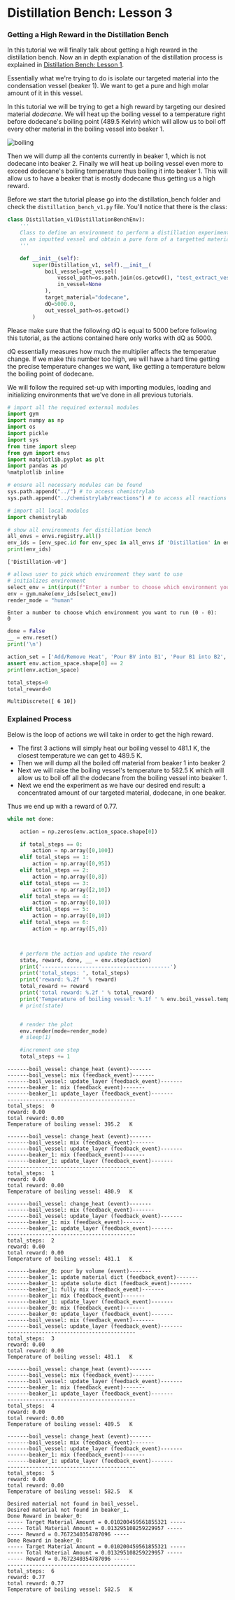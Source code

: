 # Distillation Bench: Lesson 3

### Getting a High Reward in the Distillation Bench

In this tutorial we will finally talk about getting a high reward in the distillation bench. Now an in depth explanation of the distillation process is explained in [Distillation Bench: Lesson 1](https://chemgymrl.com/ChemGymRL/lesson_1_distillation/).

Essentially what we're trying to do is isolate our targeted material into the condensation vessel (beaker 1). We want to get a pure and high molar amount of it in this vessel.

In this tutorial we will be trying to get a high reward by targeting our desired material *dodecane*. We will heat up the boiling vessel to a temperature right before dodecane's boiling point (489.5 Kelvin) which will allow us to boil off every other material in the boiling vessel into beaker 1. 

![boiling](../tutorial_figures/lesson_3d_image0.PNG)

Then we will dump all the contents currently in beaker 1, which is not dodecane into beaker 2. Finally we will heat up boiling vessel even more to exceed dodecane's boiling temperature thus boiling it into beaker 1. This will allow us to have a beaker that is mostly dodecane thus getting us a high reward.

Before we start the tutorial please go into the distillation_bench folder and check the `distillation_bench_v1.py` file. You'll notice that there is the class:

```python
class Distillation_v1(DistillationBenchEnv):
    '''
    Class to define an environment to perform a distillation experiment
    on an inputted vessel and obtain a pure form of a targetted material.
    '''

    def __init__(self):
        super(Distillation_v1, self).__init__(
            boil_vessel=get_vessel(
                vessel_path=os.path.join(os.getcwd(), "test_extract_vessel.pickle"),
                in_vessel=None
            ),
            target_material="dodecane",
            dQ=5000.0,
            out_vessel_path=os.getcwd()
        )
```

Please make sure that the following dQ is equal to 5000 before following this tutorial, as the actions contained here only works with dQ as 5000. 

dQ essentially measures how much the multiplier affects the temperatue change. If we make this number too high, we will have a hard time getting the precise temperature changes we want, like getting a temperature below the boiling point of dodecane.

We will follow the required set-up with importing modules, loading and initializing environments that we've done in all previous tutorials.


```python
# import all the required external modules
import gym
import numpy as np
import os
import pickle
import sys
from time import sleep
from gym import envs
import matplotlib.pyplot as plt
import pandas as pd
%matplotlib inline

# ensure all necessary modules can be found
sys.path.append("../") # to access chemistrylab
sys.path.append("../chemistrylab/reactions") # to access all reactions
```


```python
# import all local modules
import chemistrylab
```


```python
# show all environments for distillation bench
all_envs = envs.registry.all()
env_ids = [env_spec.id for env_spec in all_envs if 'Distillation' in env_spec.id]
print(env_ids)
```

    ['Distillation-v0']
    


```python
# allows user to pick which environment they want to use
# initializes environment
select_env = int(input(f"Enter a number to choose which environment you want to run (0 - {len(env_ids) - 1}): \n"))
env = gym.make(env_ids[select_env])
render_mode = "human"
```

    Enter a number to choose which environment you want to run (0 - 0): 
    0
    


```python
done = False
__ = env.reset()
print('\n')
```

    
    
    


```python
action_set = ['Add/Remove Heat', 'Pour BV into B1', 'Pour B1 into B2', 'Pour B1 into BV', 'Pour B2 into BV', 'Done']
assert env.action_space.shape[0] == 2
print(env.action_space)

total_steps=0
total_reward=0
```

    MultiDiscrete([ 6 10])
    

### Explained Process

Below is the loop of actions we will take in order to get the high reward. 

- The first 3 actions will simply heat our boiling vessel to 481.1 K, the closest temperature we can get to 489.5 K. 
- Then we will dump all the boiled off material from beaker 1 into beaker 2
- Next we will raise the boiling vessel's temperature to 582.5 K which will allow us to boil off all the dodecane from the boiling vessel into beaker 1.
- Next we end the experiment as we have our desired end result: a concentrated amount of our targeted material, dodecane, in one beaker.

Thus we end up with a reward of 0.77.


```python
while not done:

    action = np.zeros(env.action_space.shape[0])

    if total_steps == 0:
        action = np.array([0,100])
    elif total_steps == 1:
        action = np.array([0,95])
    elif total_steps == 2:
        action = np.array([0,8])
    elif total_steps == 3:
        action = np.array([2,10])
    elif total_steps == 4:
        action = np.array([0,10])
    elif total_steps == 5:
        action = np.array([0,10])
    elif total_steps == 6:
        action = np.array([5,0])



    # perform the action and update the reward
    state, reward, done, __ = env.step(action)
    print('-----------------------------------------')
    print('total_steps: ', total_steps)
    print('reward: %.2f ' % reward)
    total_reward += reward
    print('total reward: %.2f ' % total_reward)
    print('Temperature of boiling vessel: %.1f ' % env.boil_vessel.temperature, ' K \n')
    # print(state)


    # render the plot
    env.render(mode=render_mode)
    # sleep(1)

    #increment one step
    total_steps += 1
```

    -------boil_vessel: change_heat (event)-------
    -------boil_vessel: mix (feedback_event)-------
    -------boil_vessel: update_layer (feedback_event)-------
    -------beaker_1: mix (feedback_event)-------
    -------beaker_1: update_layer (feedback_event)-------
    -----------------------------------------
    total_steps:  0
    reward: 0.00 
    total reward: 0.00 
    Temperature of boiling vessel: 395.2   K

    -------boil_vessel: change_heat (event)-------
    -------boil_vessel: mix (feedback_event)-------
    -------boil_vessel: update_layer (feedback_event)-------
    -------beaker_1: mix (feedback_event)-------
    -------beaker_1: update_layer (feedback_event)-------
    -----------------------------------------
    total_steps:  1
    reward: 0.00 
    total reward: 0.00 
    Temperature of boiling vessel: 480.9   K 
    
    -------boil_vessel: change_heat (event)-------
    -------boil_vessel: mix (feedback_event)-------
    -------boil_vessel: update_layer (feedback_event)-------
    -------beaker_1: mix (feedback_event)-------
    -------beaker_1: update_layer (feedback_event)-------
    -----------------------------------------
    total_steps:  2
    reward: 0.00 
    total reward: 0.00 
    Temperature of boiling vessel: 481.1   K 
    
    -------beaker_0: pour by volume (event)-------
    -------beaker_1: update material dict (feedback_event)-------
    -------beaker_1: update solute dict (feedback_event)-------
    -------beaker_1: fully mix (feedback_event)-------
    -------beaker_1: mix (feedback_event)-------
    -------beaker_1: update_layer (feedback_event)-------
    -------beaker_0: mix (feedback_event)-------
    -------beaker_0: update_layer (feedback_event)-------
    -------boil_vessel: mix (feedback_event)-------
    -------boil_vessel: update_layer (feedback_event)-------
    -----------------------------------------
    total_steps:  3
    reward: 0.00 
    total reward: 0.00 
    Temperature of boiling vessel: 481.1   K 
    
    -------boil_vessel: change_heat (event)-------
    -------boil_vessel: mix (feedback_event)-------
    -------boil_vessel: update_layer (feedback_event)-------
    -------beaker_1: mix (feedback_event)-------
    -------beaker_1: update_layer (feedback_event)-------
    -----------------------------------------
    total_steps:  4
    reward: 0.00 
    total reward: 0.00 
    Temperature of boiling vessel: 489.5   K 
    
    -------boil_vessel: change_heat (event)-------
    -------boil_vessel: mix (feedback_event)-------
    -------boil_vessel: update_layer (feedback_event)-------
    -------beaker_1: mix (feedback_event)-------
    -------beaker_1: update_layer (feedback_event)-------
    -----------------------------------------
    total_steps:  5
    reward: 0.00 
    total reward: 0.00 
    Temperature of boiling vessel: 582.5   K 
    
    Desired material not found in boil_vessel.
    Desired material not found in beaker_1.
    Done Reward in beaker_0:
    ----- Target Material Amount = 0.010200459561855321 -----
    ----- Total Material Amount = 0.013295108259229957 -----
    ----- Reward = 0.7672340354787096 -----
    Done Reward in beaker_0:
    ----- Target Material Amount = 0.010200459561855321 -----
    ----- Total Material Amount = 0.013295108259229957 -----
    ----- Reward = 0.7672340354787096 -----
    -----------------------------------------
    total_steps:  6
    reward: 0.77 
    total reward: 0.77 
    Temperature of boiling vessel: 582.5   K 
    
    
